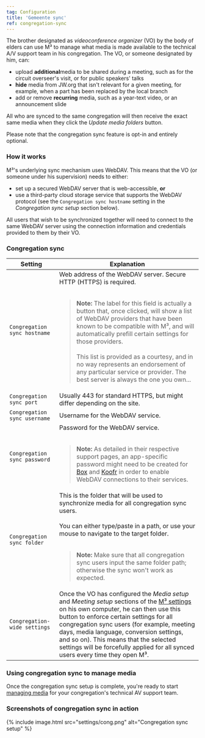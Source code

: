 ```yaml
---
tag: Configuration
title: 'Gemeente sync'
ref: congregation-sync
---
```


The brother designated as _videoconference organizer_ (VO) by the body of elders can use M³ to manage what media is made available to the technical A/V support team in his congregation.
The VO, or someone designated by him, can:

- upload **additional**media to be shared during a meeting, such as for the circuit overseer's visit, or for public speakers' talks
- **hide** media from JW.org that isn't relevant for a given meeting, for example, when a part has been replaced by the local branch
- add or remove **recurring** media, such as a year-text video, or an announcement slide

All who are synced to the same congregation will then receive the exact same media when they click the _Update media folders_ button.

Please note that the congregation sync feature is opt-in and entirely optional.

### How it works

M³'s underlying sync mechanism uses WebDAV. This means that the VO (or someone under his supervision) needs to either:

- set up a secured WebDAV server that is web-accessible, **or**
- use a third-party cloud storage service that supports the WebDAV protocol (see the `Congregation sync hostname` setting in the _Congregation sync setup_ section below).

All users that wish to be synchronized together will need to connect to the same WebDAV server using the connection information and credentials provided to them by their VO.

### Congregation sync

<table>
  <thead>
    <tr>
      <th>Setting</th>
      <th>Explanation</th>
    </tr>
  </thead>
  <tbody>
    <tr>
      <td><code>Congregation sync hostname</code></td>
      <td>
        Web address of the WebDAV server. Secure HTTP (HTTPS) is required.<br>
        <br>
        <blockquote>
          <strong>Note:</strong> The label for this field is actually a button that, once clicked, will show a list of WebDAV providers that have been known to be compatible with M³, and will automatically prefill certain settings for those providers. <br><br>This list is provided as a courtesy, and in no way represents an endorsement of any particular service or provider. The best server is always the one you own...
        </blockquote>
      </td>
    </tr>
    <tr>
      <td><code>Congregation sync port</code></td>
      <td>Usually 443 for standard HTTPS, but might differ depending on the site. </td>
    </tr>
    <tr>
      <td><code>Congregation sync username</code> </td>
      <td>Username for the WebDAV service. </td>
    </tr>
    <tr>
      <td><code>Congregation sync password</code></td>
      <td>
        Password for the WebDAV service.<br>
        <br>
        <blockquote>
          <strong>Note:</strong> As detailed in their respective support pages, an app-specific password might need to be created for <a href="https://support.box.com/hc/en-us/articles/360043696414-WebDAV-with-Box">Box</a> and <a href="https://koofr.eu/help/koofr_with_webdav/how-do-i-connect-a-service-to-koofr-through-webdav/">Koofr</a> in order to enable WebDAV connections to their services.
        </blockquote>
      </td>
    </tr>
    <tr>
      <td><code>Congregation sync folder</code></td>
      <td>
        This is the folder that will be used to synchronize media for all congregation sync users.<br>
        <br>
        You can either type/paste in a path, or use your mouse to navigate to the target folder.<br>
        <br>
        <blockquote>
          <strong>Note:</strong> Make sure that all congregation sync users input the same folder path; otherwise the sync won't work as expected.
        </blockquote>
      </td>
    </tr>
    <tr>
      <td><code>Congregation-wide settings</code></td>
      <td>
        Once the VO has configured the <em>Media setup</em> and <em>Meeting setup</em> sections of the <a href="#/configuration">M³ settings</a> on his own computer, he can then use this button to enforce certain settings for all congregation sync users (for example, meeting days, media language, conversion settings, and so on). This means that the selected settings will be forcefully applied for all synced users every time they open M³.
      </td>
    </tr>
  </tbody>
</table>

### Using congregation sync to manage media

Once the congregation sync setup is complete, you're ready to start <a href="#/manage-media">managing media</a> for your congregation's technical AV support team.

### Screenshots of congregation sync in action

<table class="showcase" markdown="0">
{% include image.html src="settings/cong.png" alt="Congregation sync setup" %}
</table>
